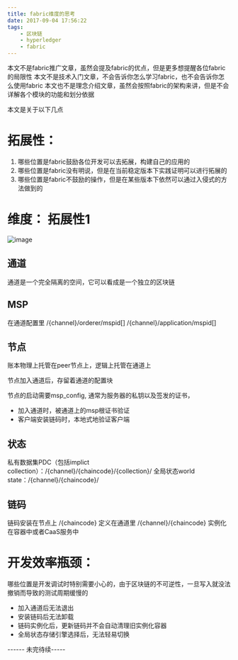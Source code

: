 ```yaml
---
title: fabric维度的思考
date: 2017-09-04 17:56:22
tags: 
    - 区块链
    - hyperledger
    - fabric
---
```


本文不是fabric推广文章，虽然会提及fabric的优点，但是更多想提醒各位fabric的局限性
本文不是技术入门文章，不会告诉你怎么学习fabric，也不会告诉你怎么使用fabric
本文也不是理念介绍文章，虽然会按照fabric的架构来讲，但是不会详解各个模块的功能和划分依据

本文是关于以下几点
# 拓展性：
1. 哪些位置是fabric鼓励各位开发可以去拓展，构建自己的应用的
2. 哪些位置是fabric没有明说，但是在当前稳定版本下实践证明可以进行拓展的
3. 哪些位置是fabric不鼓励的操作，但是在某些版本下依然可以通过入侵式的方法做到的

# 维度： 拓展性1
![image](https://hyperledger-fabric.readthedocs.io/zh-cn/latest/_images/network.diagram.1.png)
## 通道

通道是一个完全隔离的空间，它可以看成是一个独立的区块链


## MSP
在通道配置里
/{channel}/orderer/mspid[]
/{channel}/application/mspid[]

## 节点

账本物理上托管在peer节点上，逻辑上托管在通道上

节点加入通道后，存留着通道的配置块

节点的启动需要msp_config, 通常为服务器的私钥以及签发的证书，
- 加入通道时，被通道上的msp根证书验证
- 客户端安装链码时，本地式地验证客户端

## 状态

私有数据集PDC（包括implict collection）：/{channel}/{chaincode}/{collection}/
全局状态world state：/{channel}/{chaincode}/

## 链码
链码安装在节点上
/{chaincode}
定义在通道里
/{channel}/{chaincode}
实例化在容器中或者CaaS服务中

# 开发效率瓶颈：
哪些位置是开发调试时特别需要小心的，由于区块链的不可逆性，一旦写入就没法撤销而导致的测试周期缓慢的

- 加入通道后无法退出
- 安装链码后无法卸载
- 链码实例化后，更新链码并不会自动清理旧实例化容器
- 全局状态存储引擎选择后，无法轻易切换











------ 未完待续-----



